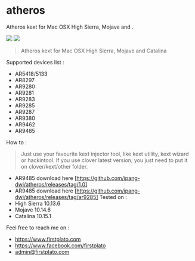 # atheros
Atheros kext for Mac OSX High Sierra, Mojave and .

<img src="https://img.shields.io/github/license/ipang-dwi/xdesktop.svg" /> <img src="https://img.shields.io/badge/lab-firstplato.com-red.svg" />

> Atheros kext for Mac OSX High Sierra, Mojave and Catalina

Supported devices list :
- AR5418/5133
- AR8297
- AR9280
- AR9281
- AR9283
- AR9285
- AR9287
- AR9380
- AR9462
- AR9485

How to :
> Just use your favourite kext injector tool, like kext utility, kext wizard or hackintool. If you use clover latest version, you just need to put it on clover/kext/other folder. 

- AR9485 download here [https://github.com/ipang-dwi/atheros/releases/tag/1.0]
- AR9485 download here [https://github.com/ipang-dwi/atheros/releases/tag/ar9285]
Tested on :
- High Sierra 10.13.6
- Mojave 10.14.6
- Catalina 10.15.1

Feel free to reach me on :
- https://www.firstplato.com
- https://www.facebook.com/firstplato
- admin@firstplato.com
